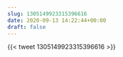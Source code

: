 ```yaml
---
slug: 1305149923315396616
date: 2020-09-13 14:22:44+00:00
draft: false
---
```


{{< tweet 1305149923315396616 >}}
